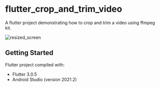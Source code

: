 # flutter_crop_and_trim_video

A flutter project demonstrating how to crop and trim a video using ffmpeg kit.

![resized_screen](https://user-images.githubusercontent.com/28054527/188300949-4521bc87-0aaf-4f51-bc9a-75731e7eaec2.png)

## Getting Started

Flutter project compiled with:
  - Flutter 3.0.5 
  - Android Studio (version 2021.2)
